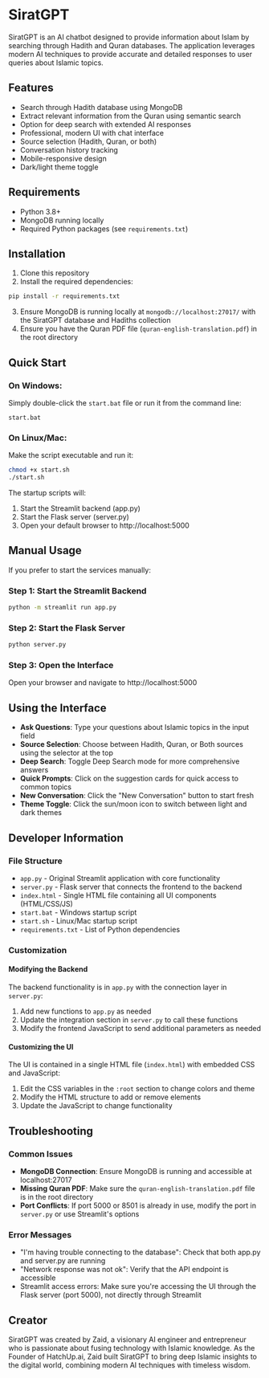 # SiratGPT

SiratGPT is an AI chatbot designed to provide information about Islam by searching through Hadith and Quran databases. The application leverages modern AI techniques to provide accurate and detailed responses to user queries about Islamic topics.

## Features

- Search through Hadith database using MongoDB
- Extract relevant information from the Quran using semantic search
- Option for deep search with extended AI responses
- Professional, modern UI with chat interface
- Source selection (Hadith, Quran, or both)
- Conversation history tracking
- Mobile-responsive design
- Dark/light theme toggle

## Requirements

- Python 3.8+
- MongoDB running locally
- Required Python packages (see `requirements.txt`)

## Installation

1. Clone this repository
2. Install the required dependencies:

```bash
pip install -r requirements.txt
```

3. Ensure MongoDB is running locally at `mongodb://localhost:27017/` with the SiratGPT database and Hadiths collection
4. Ensure you have the Quran PDF file (`quran-english-translation.pdf`) in the root directory

## Quick Start

### On Windows:
Simply double-click the `start.bat` file or run it from the command line:
```
start.bat
```

### On Linux/Mac:
Make the script executable and run it:
```bash
chmod +x start.sh
./start.sh
```

The startup scripts will:
1. Start the Streamlit backend (app.py)
2. Start the Flask server (server.py)
3. Open your default browser to http://localhost:5000

## Manual Usage

If you prefer to start the services manually:

### Step 1: Start the Streamlit Backend

```bash
python -m streamlit run app.py
```

### Step 2: Start the Flask Server

```bash
python server.py
```

### Step 3: Open the Interface

Open your browser and navigate to http://localhost:5000

## Using the Interface

- **Ask Questions**: Type your questions about Islamic topics in the input field
- **Source Selection**: Choose between Hadith, Quran, or Both sources using the selector at the top
- **Deep Search**: Toggle Deep Search mode for more comprehensive answers
- **Quick Prompts**: Click on the suggestion cards for quick access to common topics
- **New Conversation**: Click the "New Conversation" button to start fresh
- **Theme Toggle**: Click the sun/moon icon to switch between light and dark themes

## Developer Information

### File Structure

- `app.py` - Original Streamlit application with core functionality
- `server.py` - Flask server that connects the frontend to the backend
- `index.html` - Single HTML file containing all UI components (HTML/CSS/JS)
- `start.bat` - Windows startup script
- `start.sh` - Linux/Mac startup script
- `requirements.txt` - List of Python dependencies

### Customization

#### Modifying the Backend

The backend functionality is in `app.py` with the connection layer in `server.py`:

1. Add new functions to `app.py` as needed
2. Update the integration section in `server.py` to call these functions
3. Modify the frontend JavaScript to send additional parameters as needed

#### Customizing the UI

The UI is contained in a single HTML file (`index.html`) with embedded CSS and JavaScript:

1. Edit the CSS variables in the `:root` section to change colors and theme
2. Modify the HTML structure to add or remove elements
3. Update the JavaScript to change functionality

## Troubleshooting

### Common Issues

- **MongoDB Connection**: Ensure MongoDB is running and accessible at localhost:27017
- **Missing Quran PDF**: Make sure the `quran-english-translation.pdf` file is in the root directory
- **Port Conflicts**: If port 5000 or 8501 is already in use, modify the port in `server.py` or use Streamlit's options

### Error Messages

- "I'm having trouble connecting to the database": Check that both app.py and server.py are running
- "Network response was not ok": Verify that the API endpoint is accessible
- Streamlit access errors: Make sure you're accessing the UI through the Flask server (port 5000), not directly through Streamlit

## Creator

SiratGPT was created by Zaid, a visionary AI engineer and entrepreneur who is passionate about fusing technology with Islamic knowledge. As the Founder of HatchUp.ai, Zaid built SiratGPT to bring deep Islamic insights to the digital world, combining modern AI techniques with timeless wisdom. 